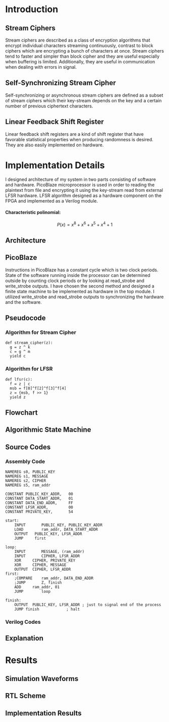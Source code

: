 

# Introduction

## Stream Ciphers
Stream ciphers are described as a class of encryption algorithms that encrypt individual characters streaming continuously, contrast to block ciphers which are encrypting a bunch of characters at once. Stream ciphers tend to faster and simpler than block cipher and they are useful especially when buffering is limited. Additionally, they are useful in communication when dealing with errors in signal. 
## Self-Synchronizing Stream Cipher
Self-synchronizing or asynchronous stream ciphers are defined as a subset of stream ciphers which their key-stream depends on the key and a certain number of previous ciphertext characters.
## Linear Feedback Shift Register
Linear feedback shift registers are a kind of shift register that have favorable statistical properties when producing randomness is desired. They are also easily implemented on hardware.
# Implementation Details
I designed architecture of my system in two parts consisting of software and hardware. PicoBlaze microprocessor is used in order to reading the plaintext from file and encrypting it using the  key-stream read from external LFSR hardware. LFSR algorithm designed as a hardware component on the FPGA and implemented as a Verilog module.

#### Characteristic polinomial: 
$$
P(x)=x^8+x^6+x^5+x^4+1
$$

## Architecture

## PicoBlaze
Instructions in PicoBlaze has a constant cycle which is two clock periods. State of the software running inside the processor can be determined outside by counting clock periods or by looking at read_strobe and write_strobe outputs. I have chosen the second method and designed a finite state machine to be implemented as hardware in the top module. I utilized write_strobe and read_strobe outputs to synchronizing the hardware and the software.



## Pseudocode
### Algorithm for Stream Cipher
	def stream_cipher(z):
	  g = z ^ k
	  c = g ^ m
	  yield c	
### Algorithm for LFSR
	def lfsr(c):
	  f = z | c
	  msb = f[0]^f[2]^f[3]^f[4]
	  z = {msb, f >> 1}
	  yield z
## Flowchart
	
## Algorithmic State Machine

## Source Codes
	
### Assembly Code
	NAMEREG	s0,	PUBLIC_KEY
	NAMEREG	s1,	MESSAGE
	NAMEREG	s2,	CIPHER
	NAMEREG	s5,	ram_addr

	CONSTANT PUBLIC_KEY_ADDR,	00
	CONSTANT DATA_START_ADDR,	01
	CONSTANT DATA_END_ADDR,		FF
	CONSTANT LFSR_ADDR,			00
	CONSTANT PRIVATE_KEY,		54

	start:
		INPUT		PUBLIC_KEY,	PUBLIC_KEY_ADDR
		LOAD		ram_addr, DATA_START_ADDR
		OUTPUT   PUBLIC_KEY, LFSR_ADDR
		JUMP     first	
	
	loop:
		INPUT		MESSAGE, (ram_addr)
		INPUT		CIPHER,	LFSR_ADDR
		XOR		CIPHER,	PRIVATE_KEY
		XOR		CIPHER, MESSAGE
		OUTPUT	CIPHER, LFSR_ADDR
	first:
		;COMPARE	ram_addr, DATA_END_ADDR
		;JUMP		Z, finish
		ADD		ram_addr, 01
		JUMP		loop

	finish:
		OUTPUT	PUBLIC_KEY, LFSR_ADDR ; just to signal end of the process
		JUMP finish            ; halt
	

### Verilog Codes

## Explanation

# Results

## Simulation Waveforms

## RTL Scheme

## Implementation Results
